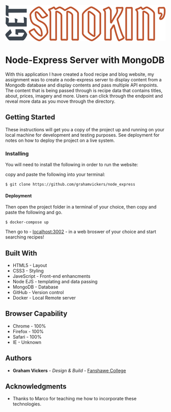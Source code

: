 ![](./back-end/public/images/logo_v1.svg)

# Node-Express Server with MongoDB

With this application I have created a food recipe and blog website, my assignment was to create a node-express server to display content from a Mongodb database and display contents and pass multiple API enpoints. The content that is being passed through is recipe data that contains titles, about, prices, imagery and more. Users can click through the endpoint and reveal more data as you move through the directory.


## Getting Started

These instructions will get you a copy of the project up and running on your local machine for development and testing purposes. See deployment for notes on how to deploy the project on a live system.


### Installing

You will need to install the following in order to run the website:

copy and paste the following into your terminal: 

```
$ git clone https://github.com/grahamvickers/node_express
```

#### Deployment 

Then open the project folder in a terminal of your choice, then copy and paste the following and go.
```
$ docker-compose up
```
Then go to - [localhost:3002](https://localhost:3002) - in a web broswer of your choice and start searching recipes!

## Built With

* HTML5 - Layout
* CSS3 - Styling
* JaveScript - Front-end enhancments
* Node EJS -  templating and data passing
* MongoDB - Database 
* GitHub - Version control
* Docker - Local Remote server


## Browser Capability 

* Chrome - 100%
* Firefox - 100%
* Safari - 100%
* IE - Unknown


## Authors

* **Graham Vickers** - *Design & Build* - [Fanshawe College](https://github.com/grahamvickers)

## Acknowledgments

* Thanks to Marco for teaching me how to incorporate these technologies.

